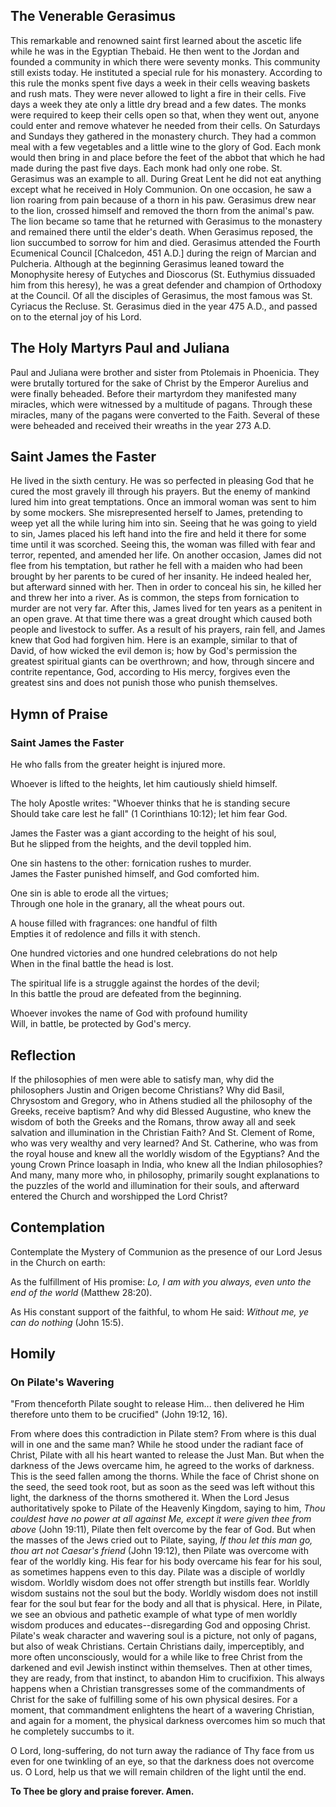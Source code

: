 ## The Venerable Gerasimus

This remarkable and renowned saint first learned about the ascetic life while he was in the Egyptian Thebaid. He then went to the Jordan and founded a community in which there were seventy monks. This community still exists today. He instituted a special rule for his monastery. According to this rule the monks spent five days a week in their cells weaving baskets and rush mats. They were never allowed to light a fire in their cells. Five days a week they ate only a little dry bread and a few dates. The monks were required to keep their cells open so that, when they went out, anyone could enter and remove whatever he needed from their cells. On Saturdays and Sundays they gathered in the monastery church. They had a common meal with a few vegetables and a little wine to the glory of God. Each monk would then bring in and place before the feet of the abbot that which he had made during the past five days. Each monk had only one robe. St. Gerasimus was an example to all. During Great Lent he did not eat anything except what he received in Holy Communion. On one occasion, he saw a lion roaring from pain because of a thorn in his paw. Gerasimus drew near to the lion, crossed himself and removed the thorn from the animal's paw. The lion became so tame that he returned with Gerasimus to the monastery and remained there until the elder's death. When Gerasimus reposed, the lion succumbed to sorrow for him and died. Gerasimus attended the Fourth Ecumenical Council [Chalcedon, 451 A.D.] during the reign of Marcian and Pulcheria. Although at the beginning Gerasimus leaned toward the Monophysite heresy of Eutyches and Dioscorus (St. Euthymius dissuaded him from this heresy), he was a great defender and champion of Orthodoxy at the Council. Of all the disciples of Gerasimus, the most famous was St. Cyriacus the Recluse. St. Gerasimus died in the year 475 A.D., and passed on to the eternal joy of his Lord.


## The Holy Martyrs Paul and Juliana

Paul and Juliana were brother and sister from Ptolemais in Phoenicia. They were brutally tortured for the sake of Christ by the Emperor Aurelius and were finally beheaded. Before their martyrdom they manifested many miracles, which were witnessed by a multitude of pagans. Through these miracles, many of the pagans were converted to the Faith. Several of these were beheaded and received their wreaths in the year 273 A.D.


## Saint James the Faster

He lived in the sixth century. He was so perfected in pleasing God that he cured the most gravely ill through his prayers. But the enemy of mankind lured him into great temptations. Once an immoral woman was sent to him by some mockers. She misrepresented herself to James, pretending to weep yet all the while luring him into sin. Seeing that he was going to yield to sin, James placed his left hand into the fire and held it there for some time until it was scorched. Seeing this, the woman was filled with fear and terror, repented, and amended her life. On another occasion, James did not flee from his temptation, but rather he fell with a maiden who had been brought by her parents to be cured of her insanity. He indeed healed her, but afterward sinned with her. Then in order to conceal his sin, he killed her and threw her into a river. As is common, the steps from fornication to murder are not very far. After this, James lived for ten years as a penitent in an open grave. At that time there was a great drought which caused both people and livestock to suffer. As a result of his prayers, rain fell, and James knew that God had forgiven him. Here is an example, similar to that of David, of how wicked the evil demon is; how by God's permission the greatest spiritual giants can be overthrown; and how, through sincere and contrite repentance, God, according to His mercy, forgives even the greatest sins and does not punish those who punish themselves.


## Hymn of Praise

### Saint James the Faster

He who falls from the greater height is injured more.  

Whoever is lifted to the heights, let him cautiously shield himself.  

The holy Apostle writes: "Whoever thinks that he is standing secure  
Should take care lest he fall" (1 Corinthians 10:12); let him fear God.  

James the Faster was a giant according to the height of his soul,  
But he slipped from the heights, and the devil toppled him.  

One sin hastens to the other: fornication rushes to murder.  
James the Faster punished himself, and God comforted him.  

One sin is able to erode all the virtues;  
Through one hole in the granary, all the wheat pours out.  

A house filled with fragrances: one handful of filth  
Empties it of redolence and fills it with stench.  

One hundred victories and one hundred celebrations do not help  
When in the final battle the head is lost.  

The spiritual life is a struggle against the hordes of the devil;  
In this battle the proud are defeated from the beginning.  

Whoever invokes the name of God with profound humility  
Will, in battle, be protected by God's mercy.  


## Reflection

If the philosophies of men were able to satisfy man, why did the philosophers Justin and Origen become Christians? Why did Basil, Chrysostom and Gregory, who in Athens studied all the philosophy of the Greeks, receive baptism? And why did Blessed Augustine, who knew the wisdom of both the Greeks and the Romans, throw away all and seek salvation and illumination in the Christian Faith? And St. Clement of Rome, who was very wealthy and very learned? And St. Catherine, who was from the royal house and knew all the worldly wisdom of the Egyptians? And the young Crown Prince Ioasaph in India, who knew all the Indian philosophies? And many, many more who, in philosophy, primarily sought explanations to the puzzles of the world and illumination for their souls, and afterward entered the Church and worshipped the Lord Christ?


## Contemplation

Contemplate the Mystery of Communion as the presence of our Lord Jesus in the Church on earth:  

As the fulfillment of His promise: *Lo, I am with you always, even unto the end of the world* (Matthew 28:20).  

As His constant support of the faithful, to whom He said: *Without me, ye can do nothing* (John 15:5).  


## Homily

### On Pilate's Wavering

"From thenceforth Pilate sought to release Him... then delivered he Him therefore unto them to be crucified" (John 19:12, 16).  

From where does this contradiction in Pilate stem? From where is this dual will in one and the same man? While he stood under the radiant face of Christ, Pilate with all his heart wanted to release the Just Man. But when the darkness of the Jews overcame him, he agreed to the works of darkness. This is the seed fallen among the thorns. While the face of Christ shone on the seed, the seed took root, but as soon as the seed was left without this light, the darkness of the thorns smothered it. When the Lord Jesus authoritatively spoke to Pilate of the Heavenly Kingdom, saying to him, *Thou couldest have no power at all against Me, except it were given thee from above* (John 19:11), Pilate then felt overcome by the fear of God. But when the masses of the Jews cried out to Pilate, saying, *If thou let this man go, thou art not Caesar's friend* (John 19:12), then Pilate was overcome with fear of the worldly king. His fear for his body overcame his fear for his soul, as sometimes happens even to this day. Pilate was a disciple of worldly wisdom. Worldly wisdom does not offer strength but instills fear. Worldly wisdom sustains not the soul but the body. Worldly wisdom does not instill fear for the soul but fear for the body and all that is physical. Here, in Pilate, we see an obvious and pathetic example of what type of men worldly wisdom produces and educates--disregarding God and opposing Christ. Pilate's weak character and wavering soul is a picture, not only of pagans, but also of weak Christians. Certain Christians daily, imperceptibly, and more often unconsciously, would for a while like to free Christ from the darkened and evil Jewish instinct within themselves. Then at other times, they are ready, from that instinct, to abandon Him to crucifixion. This always happens when a Christian transgresses some of the commandments of Christ for the sake of fulfilling some of his own physical desires. For a moment, that commandment enlightens the heart of a wavering Christian, and again for a moment, the physical darkness overcomes him so much that he completely succumbs to it.  

O Lord, long-suffering, do not turn away the radiance of Thy face from us even for one twinkling of an eye, so that the darkness does not overcome us. O Lord, help us that we will remain children of the light until the end.  


**To Thee be glory and praise forever. Amen.**
